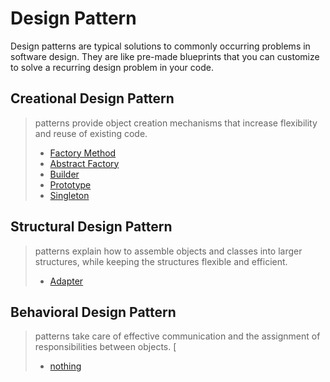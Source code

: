 # Design Pattern

Design patterns are typical solutions to commonly occurring problems in software design. They are like pre-made
blueprints that you can customize to solve a recurring design problem in your code.

## Creational Design Pattern

> patterns provide object creation mechanisms that increase flexibility and reuse of existing code.
>  - [Factory Method](Creational/FactoryMethod/README.md)
>  - [Abstract Factory](Creational/AbstractFactory/README.md)
>  - [Builder](Creational/Builder/README.md)
>  - [Prototype](Creational/Prototype/README.md)
>  - [Singleton](Creational/Singleton/README.md)

## Structural Design Pattern

> patterns explain how to assemble objects and classes into larger structures, while keeping the structures flexible and
> efficient.
>  - [Adapter](Structural/Adapter/README.md)

## Behavioral Design Pattern

> patterns take care of effective communication and the assignment of responsibilities between objects. [
>  - [nothing](Behavioral/README.md)

